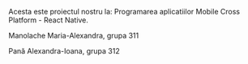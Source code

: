 Acesta este proiectul nostru la: Programarea aplicatiilor Mobile Cross Platform - React Native.

Manolache Maria-Alexandra, grupa 311

Pană Alexandra-Ioana, grupa 312

